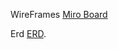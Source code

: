 WireFrames
[Miro Board](https://miro.com/app/board/uXjVLYQjzCw=/?share_link_id=997885913258)

Erd
[ERD](https://dbdiagram.io/d/influenced-668c508f9939893dae5ff2f2).

   
